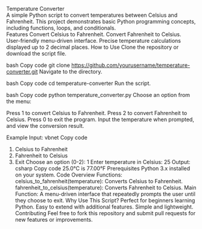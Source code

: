 Temperature Converter
<br>
A simple Python script to convert temperatures between Celsius and Fahrenheit. This project demonstrates basic Python programming concepts, including functions, loops, and conditionals.
<br>
Features
Convert Celsius to Fahrenheit.
Convert Fahrenheit to Celsius.
User-friendly menu-driven interface.
Precise temperature calculations displayed up to 2 decimal places.
How to Use
Clone the repository or download the script file.

bash
Copy code
git clone https://github.com/yourusername/temperature-converter.git
Navigate to the directory.

bash
Copy code
cd temperature-converter
Run the script.

bash
Copy code
python temperature_converter.py
Choose an option from the menu:

Press 1 to convert Celsius to Fahrenheit.
Press 2 to convert Fahrenheit to Celsius.
Press 0 to exit the program.
Input the temperature when prompted, and view the conversion result.

Example
Input:
vbnet
Copy code
1. Celsius to Fahrenheit
2. Fahrenheit to Celsius
0. Exit
Choose an option (0-2): 1
Enter temperature in Celsius: 25
Output:
csharp
Copy code
25.0°C is 77.00°F
Prerequisites
Python 3.x installed on your system.
Code Overview
Functions:
celsius_to_fahrenheit(temperature): Converts Celsius to Fahrenheit.
fahrenheit_to_celsius(temperature): Converts Fahrenheit to Celsius.
Main Function:
A menu-driven interface that repeatedly prompts the user until they choose to exit.
Why Use This Script?
Perfect for beginners learning Python.
Easy to extend with additional features.
Simple and lightweight.
Contributing
Feel free to fork this repository and submit pull requests for new features or improvements.

